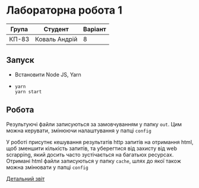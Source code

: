 # Лабораторна робота 1

  Група         | Студент            | Варіант               
| ------------- |:------------------:|-------------|
| КП-83         | Коваль Андрій      | 8


## Запуск

-  Встановити Node JS, Yarn
- ```shell 
  yarn
  yarn start
  
## Робота

Результуючі файли записуються за замовчуванням у папку ```out```. Цим можна керувати, змінюючи налаштування у папці ```config```

У роботі присутнє кешування результатів http запитів на отримання html, 
щоб зменшити кількість запитів, та уберегтися від захисту від web scrapping, який досить часто зустічається на багатьюх ресурсах.
Отримані html файли записуються у папку ```cache```, шлях до якої також можна змінювати у папці ```config```

[Детальний звіт](https://github.com/ZioVio/DB-course/blob/master/term2/lab1/%D0%9A%D0%BE%D0%B2%D0%B0%D0%BB%D1%8C_%D0%90%D0%BD%D0%B4%D1%80%D1%96%D0%B9_%D0%9A%D0%9F-83_%D0%91%D0%94_%D0%BB%D0%B0%D0%B11.pdf)
